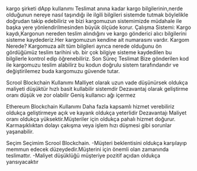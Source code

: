 kargo şirketi dApp kullanımı
Teslimat anına kadar kargo bilgilerinin,nerde olduğunun nereye nasıl taşındığı ile ilgili bilgileri sistemde tutmak böylelikle doğrudan takip edebiliriz ve bizi kargomuzun sistemimizde müdahale ile başka yere yönlendirilmesinden büyük ölçüde korur.
Çalışma Sistemi:
Kargo kaydı,Kargonun nereden teslim alındığını ve kargo gönderici alıcı bilgilerini sisteme kaydederiz.Her kargomuzun kendine ait numarasını vardır.
Kargom Nerede?
Kargomuza ailt tüm bilgileri ayrıca nerede olduğunu ön gördüğümüz teslim tarihini vb. bir çok bilgiye sisteme kaydedilen bu bilgilerle kontrol edip öğrenebiliriz.
Son Süreç Teslimat
Bize gönderilen kod ile kargomuzu teslim alabilirz bu kodun doğrulu sistem tarafındandır ve değiştirilemez buda kargomuzu güvende tutar.

Scrool Blockchain Kullanımı
Malliyet olarak uzun vade düşünürsek oldukça maliyeti düşüktür
hızlı basit kullabilir sistemdir
Dezavantaj olarak geliştirme oranı düşük ve zor olabilir 
Geniş kullanıcı ağı içermez

Ethereum Blockchain Kullanımı
Daha fazla kapsamlı hizmet verebiliriz 
oldukça geliştirmeye açık ve kayank oldukça yeterlidir
Dezavantajı
Maliyet oranı oldukça yüksektir.Müşteriler için oldukça pahalı hizmet doğurur.
Karmaşıklııktan dolayı çakışma veya işlem hızı düşmesi gibi sorunlar yaşanabilir.

Seçim
Seçimim Scrool Blockchain.
-Müşteri beklentisini oldukça karşılayıp memmun edecek düzeydedir.Müşterini için önemli olan zamanında teslimattır.
-Maliyet düşüklüğü müşteriye pozitif açıdan oldukça yansıyacaktır

